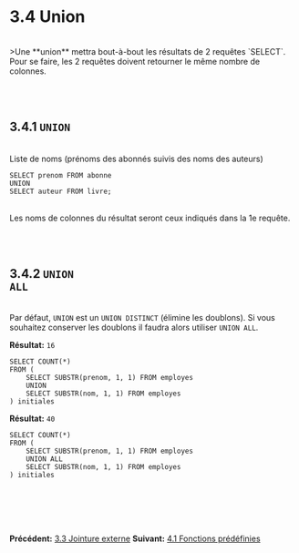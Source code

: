 # 3.4 Union

<br>
>Une **union** mettra bout-à-bout les résultats de 2 requêtes `SELECT`.
Pour se faire, les 2 requêtes doivent retourner le même nombre de colonnes.

<br><br>
## 3.4.1 <code class="prettyprint">UNION</code>

<br>Liste de noms (prénoms des abonnés suivis des noms des auteurs)

    SELECT prenom FROM abonne
    UNION
    SELECT auteur FROM livre;

<br>Les noms de colonnes du résultat seront ceux indiqués dans la 1e requête.<br>

<br><br>
## 3.4.2 <code class="prettyprint">UNION ALL</code>

<br>Par défaut, `UNION` est un `UNION DISTINCT` (élimine les doublons). Si vous souhaitez conserver les doublons il faudra alors utiliser `UNION ALL`.

**Résultat:** `16`

    SELECT COUNT(*)
    FROM (
        SELECT SUBSTR(prenom, 1, 1) FROM employes
        UNION
        SELECT SUBSTR(nom, 1, 1) FROM employes
    ) initiales

**Résultat:** `40`

    SELECT COUNT(*)
    FROM (
        SELECT SUBSTR(prenom, 1, 1) FROM employes
        UNION ALL
        SELECT SUBSTR(nom, 1, 1) FROM employes
    ) initiales

<br><br>
-----
**Précédent:** [3.3 Jointure externe](?file=13_jointure_externe.md)
**Suivant:** [4.1 Fonctions prédéfinies](?file=15_fonctions_predefinies.md)